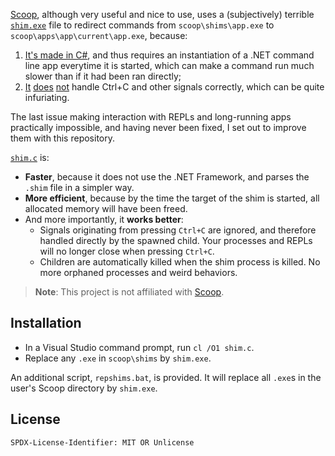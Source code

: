 [Scoop](https://github.com/lukesampson/scoop), although very useful and nice to use,
uses a (subjectively) terrible [`shim.exe`](https://github.com/lukesampson/scoop/blob/master/supporting/shimexe/shim.cs)
file to redirect commands from `scoop\shims\app.exe` to `scoop\apps\app\current\app.exe`, because:
1. [It's made in C#](https://github.com/lukesampson/scoop/tree/master/supporting/shimexe),
   and thus requires an instantiation of a .NET command line app everytime it is started,
   which can make a command run much slower than if it had been ran directly;
2. [It](https://github.com/lukesampson/scoop/issues/2339) [does](https://github.com/lukesampson/scoop/issues/1896)
   [not](https://github.com/felixse/FluentTerminal/issues/221) handle Ctrl+C and other
   signals correctly, which can be quite infuriating.

The last issue making interaction with REPLs and long-running apps practically impossible,
and having never been fixed, I set out to improve them with this repository.

[`shim.c`](./shim.c) is:
- **Faster**, because it does not use the .NET Framework, and parses the `.shim` file in a simpler way.
- **More efficient**, because by the time the target of the shim is started, all allocated memory will have been freed.
- And more importantly, it **works better**:
  - Signals originating from pressing `Ctrl+C` are ignored, and therefore handled directly by the spawned child.
    Your processes and REPLs will no longer close when pressing `Ctrl+C`.
  - Children are automatically killed when the shim process is killed. No more orphaned processes and weird behaviors.

> **Note**: This project is not affiliated with [Scoop](https://github.com/lukesampson/scoop).

## Installation

- In a Visual Studio command prompt, run `cl /O1 shim.c`.
- Replace any `.exe` in `scoop\shims` by `shim.exe`.

An additional script, `repshims.bat`, is provided. It will replace all `.exe`s in the user's Scoop directory
by `shim.exe`.


## License

`SPDX-License-Identifier: MIT OR Unlicense`
